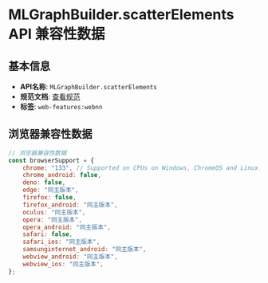 # MLGraphBuilder.scatterElements API 兼容性数据

## 基本信息

- **API名称**: `MLGraphBuilder.scatterElements`
- **规范文档**: [查看规范](https://www.w3.org/TR/webnn/#api-mlgraphbuilder-cast)
- **标签**: `web-features:webnn`

## 浏览器兼容性数据

```javascript
// 浏览器兼容性数据
const browserSupport = {
    chrome: "133", // Supported on CPUs on Windows, ChromeOS and Linux.,
    chrome_android: false,
    deno: false,
    edge: "同主版本",
    firefox: false,
    firefox_android: "同主版本",
    oculus: "同主版本",
    opera: "同主版本",
    opera_android: "同主版本",
    safari: false,
    safari_ios: "同主版本",
    samsunginternet_android: "同主版本",
    webview_android: "同主版本",
    webview_ios: "同主版本",
};

```


